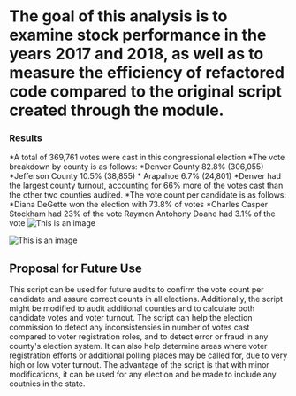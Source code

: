 # The goal of this analysis is to examine stock performance in the years 2017 and 2018, as well as to measure the efficiency of refactored code compared to the original script created through the module. 

### Results
*A total of 369,761 votes were cast in this congressional election
*The vote breakdown by county is as follows:
	*Denver County 82.8% (306,055)
	*Jefferson County 10.5% (38,855)
	* Arapahoe 6.7% (24,801)
	*Denver had the largest county turnout, accounting for 66% more of the votes cast than the other two counties audited. 
*The vote count per candidate is as follows:
	*Diana DeGette won the election with 73.8% of votes
	*Charles Casper Stockham had 23% of the vote
	Raymon Antohony Doane had 3.1% of the vote
![This is an image]()

![This is an image]()

## Proposal for Future Use

This script can be used for future audits to confirm the vote count per candidate and assure correct counts in all elections. 
Additionally, the script might be modified to audit additional counties and to calculate both candidate votes and voter turnout. 
The script can help the election commission to detect any inconsistensies in number of votes cast compared to voter registration roles, and to detect error or fraud in any county's election system. 
It can also help determine areas where voter registration efforts or additional polling places may be called for, due to very high or low voter turnout. 
The advantage of the script is that with minor modifications, it can be used for any election and be made to include any coutnies in the state. 
